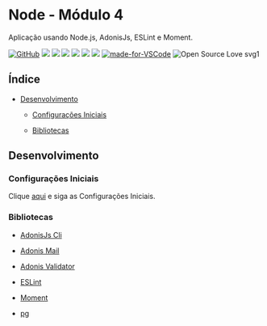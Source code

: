 # Node - Módulo 4

Aplicação usando Node.js, AdonisJs, ESLint e Moment.

[![GitHub](https://img.shields.io/github/license/mashape/apistatus.svg)](https://github.com/osvaldokalvaitir/node-modulo4/blob/master/LICENSE)
![](https://img.shields.io/github/package-json/v/osvaldokalvaitir/node-modulo4.svg)
![](https://img.shields.io/github/last-commit/osvaldokalvaitir/node-modulo4.svg?color=red)
![](https://img.shields.io/github/languages/top/osvaldokalvaitir/node-modulo4.svg?color=yellow)
![](https://img.shields.io/github/languages/count/osvaldokalvaitir/node-modulo4.svg?color=lightgrey)
![](https://img.shields.io/github/languages/code-size/osvaldokalvaitir/node-modulo4.svg)
![](https://img.shields.io/github/repo-size/osvaldokalvaitir/node-modulo4.svg?color=blueviolet)
[![made-for-VSCode](https://img.shields.io/badge/Made%20for-VSCode-1f425f.svg)](https://code.visualstudio.com/)
![Open Source Love svg1](https://badges.frapsoft.com/os/v1/open-source.svg?v=103)

## Índice

- [Desenvolvimento](#desenvolvimento)

  - [Configurações Iniciais](#configurações-iniciais)

  - [Bibliotecas](#bibliotecas)

## Desenvolvimento

### Configurações Iniciais

Clique [aqui](https://github.com/osvaldokalvaitir/projects-settings/blob/master/README.md) e siga as Configurações Iniciais.

### Bibliotecas

- [AdonisJs Cli](https://github.com/osvaldokalvaitir/projects-settings/blob/master/nodejs/libs/@adonisjs-cli.md)

- [Adonis Mail](https://github.com/osvaldokalvaitir/projects-settings/blob/master/nodejs/libs/@adonisjs-mail.md)

- [Adonis Validator](https://github.com/osvaldokalvaitir/projects-settings/blob/master/nodejs/libs/@adonisjs-validator.md)

- [ESLint](https://github.com/osvaldokalvaitir/projects-settings/blob/master/nodejs/libs/eslint.md)

- [Moment](https://github.com/osvaldokalvaitir/projects-settings/blob/master/nodejs/libs/moment.md)

- [pg](https://github.com/osvaldokalvaitir/projects-settings/blob/master/nodejs/libs/pg.md)
